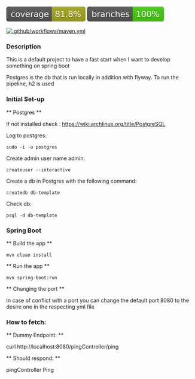 [![Coverage](.github/badges/jacoco.svg)](https://github.com/pcroch/spring-security/actions/workflows/jacoco_badge.yml) [![Coverage](.github/badges/branches.svg)](https://github.com/pcroch/spring-security/actions/workflows/jacoco_badge.yml)

[![.github/workflows/maven.yml](https://github.com/pcroch/spring-security/actions/workflows/build.yml/badge.svg)](https://github.com/pcroch/spring-security/actions/workflows/build.yml)

### Description 

This is a default project to have a fast start when I want to develop something on spring boot

Postgres is the db that is run locally in addition with flyway. To run the pipeline, h2 is used

### Initial Set-up

** Postgres **

If not installed check : https://wiki.archlinux.org/title/PostgreSQL

Log to postgres:

    sudo -i -u postgres

Create admin user name admin:

    createuser --interactive 

Create a db in Postgres with the following command:
    
    createdb db-template

Check db:

    psql -d db-template

### Spring Boot

** Build the app **

    mvn clean install

** Run the app **

    mvn spring-boot:run

** Changing the port **

In case of conflict with a port you can change the default port 8080 to the desire one in the respecting yml file

### How to fetch:

** Dummy Endpoint: **

curl http://localhost:8080/pingController/ping

** Should respond: **

pingController Ping

